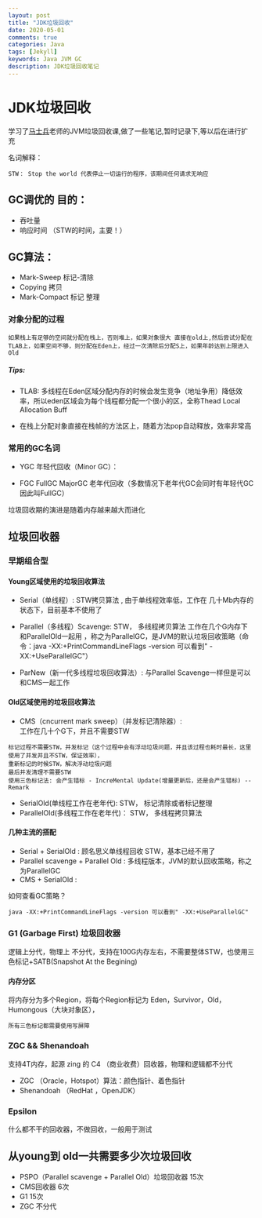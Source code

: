 ```yaml
---
layout: post
title: "JDK垃圾回收"
date: 2020-05-01
comments: true
categories: Java
tags: [Jekyll]
keywords: Java JVM GC
description: JDK垃圾回收笔记
---
```



# JDK垃圾回收

学习了[马士兵](http://mashibing.com/index.html)老师的JVM垃圾回收课,做了一些笔记,暂时记录下,等以后在进行扩充


名词解释：
````
STW： Stop the world 代表停止一切运行的程序，该期间任何请求无响应
````

## GC调优的 目的：
* 吞吐量
* 响应时间  （STW的时间，主要！）

## GC算法：
* Mark-Sweep 标记-清除 
* Copying 拷贝
* Mark-Compact 标记 整理

### 对象分配的过程
````
如果栈上有足够的空间就分配在栈上，否则堆上，如果对象很大 直接在old上,然后尝试分配在TLAB上，如果空间不够，则分配在Eden上，经过一次清除后分配S上，如果年龄达到上限进入Old
````

##### Tips:
* TLAB: 多线程在Eden区域分配内存的时候会发生竞争（地址争用）降低效率，所以eden区域会为每个线程都分配一个很小的区，全称Thead Local Allocation Buff

* 在栈上分配对象直接在栈帧的方法区上，随着方法pop自动释放，效率非常高


### 常用的GC名词

* YGC 年轻代回收（Minor GC）：

* FGC FullGC MajorGC  老年代回收（多数情况下老年代GC会同时有年轻代GC 因此叫FullGC）


垃圾回收期的演进是随着内存越来越大而进化

## 垃圾回收器

### 早期组合型

#### Young区域使用的垃圾回收算法
* Serial（单线程）: STW拷贝算法 ,  由于单线程效率低，工作在 几十Mb内存的状态下，目前基本不使用了

* Parallel（多线程）Scavenge: STW， 多线程拷贝算法  工作在几个G内存下 和ParallelOld一起用 ，称之为ParallelGC，是JVM的默认垃圾回收策略（命令：java -XX:+PrintCommandLineFlags -version 可以看到" -XX:+UseParallelGC"）

* ParNew（新一代多线程垃圾回收算法）: 与Parallel Scavenge一样但是可以和CMS一起工作 

#### Old区域使用的垃圾回收算法
* CMS（cncurrent mark sweep）（并发标记清除器）:  
工作在几十个G下，并且不需要STW
```
标记过程不需要STW，并发标记（这个过程中会有浮动垃圾问题，并且该过程也耗时最长，这里使用了并发并且不STW，保证效率）， 
重新标记的时候STW，解决浮动垃圾问题
最后并发清理不需要STW
使用三色标记法: 会产生错标 - IncreMental Update(增量更新后，还是会产生错标) -- Remark
````
* SerialOld(单线程工作在老年代): STW， 标记清除或者标记整理
* ParallelOld(多线程工作在老年代)： STW， 多线程拷贝算法

#### 几种主流的搭配

* Serial + SerialOld : 顾名思义单线程回收 STW，基本已经不用了
* Parallel scavenge + Parallel Old : 多线程版本，JVM的默认回收策略，称之为ParallelGC
* CMS + SerialOld : 

如何查看GC策略？
````
java -XX:+PrintCommandLineFlags -version 可以看到" -XX:+UseParallelGC"
````


### G1 (Garbage First) 垃圾回收器 

逻辑上分代，物理上 不分代，支持在100G内存左右，不需要整体STW，也使用三色标记+SATB(Snapshot At the Begining)

#### 内存分区
将内存分为多个Region，将每个Region标记为 Eden，Survivor，Old，Humongous（大块对象区），

````
所有三色标记都需要使用写屏障
````


### ZGC && Shenandoah
支持4T内存，起源 zing 的 C4 （商业收费）回收器，物理和逻辑都不分代
* ZGC （Oracle，Hotspot）算法：颜色指针、着色指针 
* Shenandoah （RedHat ，OpenJDK）

### Epsilon 
什么都不干的回收器，不做回收，一般用于测试


## 从young到 old一共需要多少次垃圾回收

* PSPO（Parallel scavenge + Parallel Old）垃圾回收器 15次
* CMS回收器 6次
* G1 15次 
* ZGC 不分代
